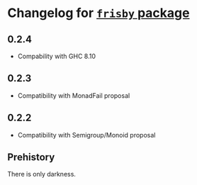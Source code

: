 # Changelog for [`frisby` package](http://github.com/bgamari/frisby)

## 0.2.4

* Compability with GHC 8.10

## 0.2.3

* Compatibility with MonadFail proposal

## 0.2.2

* Compatibility with Semigroup/Monoid proposal

## Prehistory

There is only darkness.
